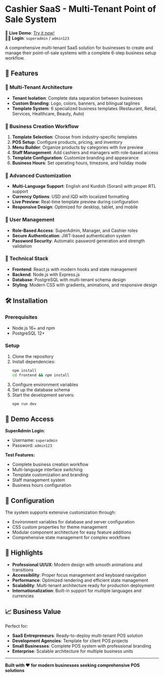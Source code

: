 # Cashier SaaS - Multi-Tenant Point of Sale System

🚀 **Live Demo**: [Try it now!](https://your-vercel-url.vercel.app)  
👨‍💻 **Login**: `superadmin` / `admin123`

A comprehensive multi-tenant SaaS solution for businesses to create and manage their point-of-sale systems with a complete 6-step business setup workflow.

## 🚀 Features

### 🏢 Multi-Tenant Architecture
- **Tenant Isolation**: Complete data separation between businesses
- **Custom Branding**: Logo, colors, banners, and bilingual taglines
- **Template System**: 6 specialized business templates (Restaurant, Retail, Services, Healthcare, Beauty, Auto)

### 💼 Business Creation Workflow
1. **Template Selection**: Choose from industry-specific templates
2. **POS Setup**: Configure products, pricing, and inventory
3. **Menu Builder**: Organize products by categories with live preview
4. **Staff Management**: Add cashiers and managers with role-based access
5. **Template Configuration**: Customize branding and appearance
6. **Business Hours**: Set operating hours, timezone, and holiday mode

### 🎨 Advanced Customization
- **Multi-Language Support**: English and Kurdish (Sorani) with proper RTL support
- **Currency Options**: USD and IQD with localized formatting
- **Live Preview**: Real-time template preview during configuration
- **Responsive Design**: Optimized for desktop, tablet, and mobile

### 👥 User Management
- **Role-Based Access**: SuperAdmin, Manager, and Cashier roles
- **Secure Authentication**: JWT-based authentication system
- **Password Security**: Automatic password generation and strength validation

### 🎯 Technical Stack
- **Frontend**: React.js with modern hooks and state management
- **Backend**: Node.js with Express.js
- **Database**: PostgreSQL with multi-tenant schema design
- **Styling**: Modern CSS with gradients, animations, and responsive design

## 🛠️ Installation

### Prerequisites
- Node.js 16+ and npm
- PostgreSQL 12+

### Setup
1. Clone the repository
2. Install dependencies:
   ```bash
   npm install
   cd frontend && npm install
   ```
3. Configure environment variables
4. Set up the database schema
5. Start the development servers:
   ```bash
   npm run dev
   ```

## 📱 Demo Access

**SuperAdmin Login:**
- Username: `superadmin`
- Password: `admin123`

**Test Features:**
- Complete business creation workflow
- Multi-language interface switching
- Template customization and branding
- Staff management system
- Business hours configuration

## 🔧 Configuration

The system supports extensive customization through:
- Environment variables for database and server configuration
- CSS custom properties for theme management
- Modular component architecture for easy feature additions
- Comprehensive state management for complex workflows

## 🌟 Highlights

- **Professional UI/UX**: Modern design with smooth animations and transitions
- **Accessibility**: Proper focus management and keyboard navigation
- **Performance**: Optimized rendering and efficient state management
- **Scalability**: Multi-tenant architecture ready for production deployment
- **Internationalization**: Built-in support for multiple languages and currencies

## 📈 Business Value

Perfect for:
- **SaaS Entrepreneurs**: Ready-to-deploy multi-tenant POS solution
- **Development Agencies**: Template for client POS projects
- **Small Businesses**: Complete POS system with professional branding
- **Enterprise**: Scalable architecture for multiple business units

---

**Built with ❤️ for modern businesses seeking comprehensive POS solutions**
